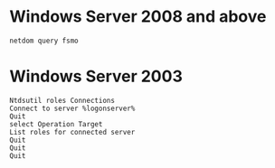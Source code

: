 # Windows Server 2008 and above
`netdom query fsmo`

# Windows Server 2003
```
Ntdsutil roles Connections
Connect to server %logonserver% 
Quit
select Operation Target
List roles for connected server
Quit
Quit
Quit 
```
